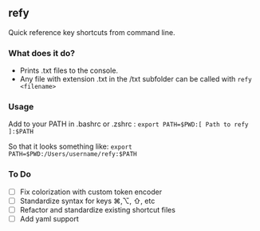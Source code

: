 ## refy
Quick reference key shortcuts from command line.

### What does it do?
- Prints .txt files to the console. 
- Any file with extension .txt in the /txt subfolder can be called with ```refy <filename>```

### Usage
Add to your PATH in .bashrc or .zshrc :
```export PATH=$PWD:[ Path to refy ]:$PATH```

So that it looks something like:
```export PATH=$PWD:/Users/username/refy:$PATH```

### To Do
- [ ] Fix colorization with custom token encoder
- [ ] Standardize syntax for keys ⌘,⌥, ⇧, etc
- [ ] Refactor and standardize existing shortcut files
- [ ] Add yaml support
